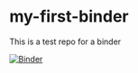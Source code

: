 # my-first-binder
This is a test repo for a binder

[![Binder](https://mybinder.org/badge_logo.svg)](https://mybinder.org/v2/gh/mudiboevans/my-first-binder/master)
